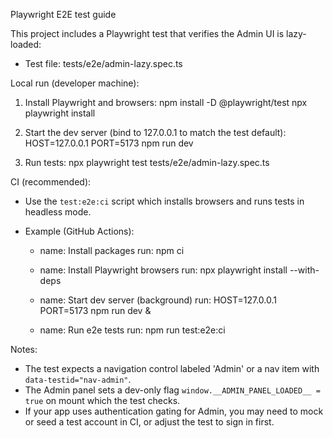 Playwright E2E test guide

This project includes a Playwright test that verifies the Admin UI is lazy-loaded:

- Test file: tests/e2e/admin-lazy.spec.ts

Local run (developer machine):
1. Install Playwright and browsers:
   npm install -D @playwright/test
   npx playwright install

2. Start the dev server (bind to 127.0.0.1 to match the test default):
   HOST=127.0.0.1 PORT=5173 npm run dev

3. Run tests:
   npx playwright test tests/e2e/admin-lazy.spec.ts

CI (recommended):
- Use the `test:e2e:ci` script which installs browsers and runs tests in headless mode.
- Example (GitHub Actions):

  - name: Install packages
    run: npm ci

  - name: Install Playwright browsers
    run: npx playwright install --with-deps

  - name: Start dev server (background)
    run: HOST=127.0.0.1 PORT=5173 npm run dev &

  - name: Run e2e tests
    run: npm run test:e2e:ci

Notes:
- The test expects a navigation control labeled 'Admin' or a nav item with `data-testid="nav-admin"`.
- The Admin panel sets a dev-only flag `window.__ADMIN_PANEL_LOADED__ = true` on mount which the test checks.
- If your app uses authentication gating for Admin, you may need to mock or seed a test account in CI, or adjust the test to sign in first.
